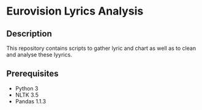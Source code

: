 # Eurovision Lyrics Analysis

## Description
This repository contains scripts to gather lyric and chart as well as to clean and analyse these lyyrics. 

## Prerequisites
- Python 3
- NLTK 3.5
- Pandas 1.1.3

